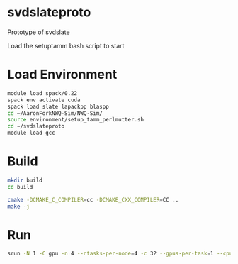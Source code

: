# svdslateproto
Prototype of svdslate

Load the setuptamm bash script to start
# Load Environment
```bash
module load spack/0.22
spack env activate cuda
spack load slate lapackpp blaspp
cd ~/AaronForkNWQ-Sim/NWQ-Sim/
source environment/setup_tamm_perlmutter.sh
cd ~/svdslateproto
module load gcc
```


# Build

```bash
mkdir build
cd build

cmake -DCMAKE_C_COMPILER=cc -DCMAKE_CXX_COMPILER=CC ..
make -j
```

# Run 

```bash
srun -N 1 -C gpu -n 4 --ntasks-per-node=4 -c 32 --gpus-per-task=1 --cpu-bind=cores ./svd_slate
```
